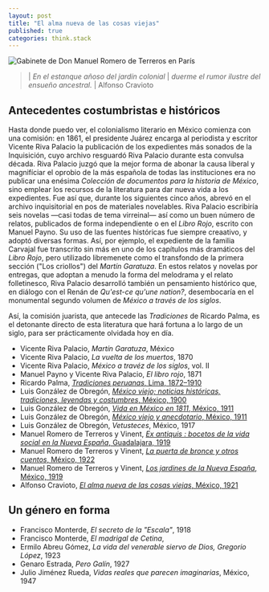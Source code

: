 ```yaml
---
layout: post
title: "El alma nueva de las cosas viejas"
published: true
categories: think.stack
---
```


![Gabinete de Don Manuel Romero de Terreros en París](https://d1lfxha3ugu3d4.cloudfront.net/images/opencollection/objects/size4/53.180.1.jpg)

> | *En el estanque añoso del jardín colonial*
> | *duerme el rumor ilustre del ensueño ancestral.*
> |                                      Alfonso Cravioto

## Antecedentes costumbristas e históricos

Hasta donde puedo ver, el colonialismo literario en México comienza con una comisión: en 1861, el presidente Juárez encarga al periodista y escritor Vicente Riva Palacio la publicación de los expedientes más sonados de la Inquisición, cuyo archivo resguardó Riva Palacio durante esta convulsa década. 
Riva Palacio juzgó que la mejor forma de abonar la causa liberal y magnifíciar el oprobio de la más española de todas las instituciones era no publicar una enésima *Colección de documentos para la historia de México*, sino emplear los recursos de la literatura para dar nueva vida a los expedientes. 
Fue así que, durante los siguientes cinco años, abrevó en el archivo inquisitorial en pos de materiales novelables. 
Riva Palacio escribiría seis novelas —casi todas de tema virreinal— así como un buen número de relatos, publicados de forma independiente o en el *Libro Rojo*, escrito con Manuel Payno. 
Su uso de las fuentes históricas fue siempre creaativo, y adoptó diversas formas. 
Así, por ejemplo, el expediente de la familia Carvajal fue transcrito sin más en uno de los capítulos más dramáticos del *Libro Rojo*, pero utilizado libremenete como el transfondo de la primera sección ("Los criollos") del *Martín Garatuza*.
En estos relatos y novelas por entregas, que adoptan a menudo la forma del melodrama y el relato folletinesco, Riva Palacio desarrolló también un pensamiento histórico que, en diálogo con el Renán de *Qu'est-ce qu'une nation?*, desembocaría en el monumental segundo volumen de *México a través de los siglos*.

Así, la comisión juarista, que antecede las *Tradiciones* de Ricardo Palma, es el detonante directo de esta literatura que hará fortuna a lo largo de un siglo, para ser prácticamente olvidada hoy en día.

- Vicente Riva Palacio, *Martín Garatuza*, México 
- Vicente Riva Palacio, *La vuelta de los muertos*, 1870
- Vicente Riva Palacio, *México a travéz de los siglos*, vol. II
- Manuel Payno y Vicente Riva Palacio, *El libro rojo*, 1871
- Ricardo Palma, [*Tradiciones peruanas*, Lima, 1872–1910](https://archive.org/search.php?query=tradiciones%20peruanas)
- Luis González de Obregón, [*México viejo; noticias históricas, tradiciones, leyendas y costumbres*, México, 1900](https://archive.org/details/mxicoviejoyane00gonz/page/n4)
- Luis González de Obregón, [*Vida en México en 1811*, México, 1911](https://archive.org/details/lavidademexicoen00gonz/page/14)
- Luis González de Obregón, [*México viejo y anecdotario*, México, 1911](https://archive.org/details/mxicoviejoyane00gonz)
- Luis González de Obregón, *Vetusteces*, México, 1917
- Manuel Romero de Terreros y Vinent, [*Ex antiquis : bocetos de la vida social en la Nueva España*, Guadalajara, 1919](https://archive.org/details/exantiquisboceto00romeuoft/page/n5)
- Manuel Romero de Terreros y Vinent, [*La puerta de bronce y otros cuentos*, México, 1922]()
- Manuel Romero de Terreros y Vinent, [*Los jardines de la Nueva España*, México, 1919](https://babel.hathitrust.org/cgi/pt?id=uc1.31158006029622;view=1up;seq=10)
- Alfonso Cravioto, [*El alma nueva de las cosas viejas*, México, 1921](https://babel.hathitrust.org/cgi/pt?id=txu.059173025262872;view=1up;seq=13)

## Un género en forma

- Francisco Monterde, *El secreto de la "Escala"*, 1918
- Francisco Monterde, *El madrigal de Cetina*, 
- Ermilo Abreu Gómez, *La vida del venerable siervo de Dios, Gregorio López*, 1923
- Genaro Estrada, *Pero Galín*, 1927
- Julio Jiménez Rueda, *Vidas reales que parecen imaginarias*, México, 1947

